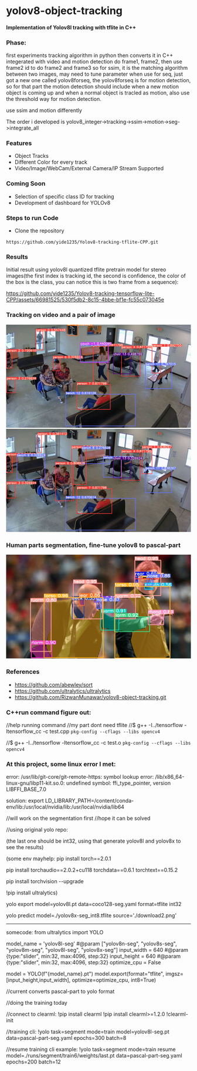 # yolov8-object-tracking
#### Implementation of Yolov8l tracking with tflite in C++


### Phase:
first experiments tracking algorithm in python
then converts it in C++
integerated with video and motion detection
do frame1, frame2, then use frame2 id to do frame2 and frame3
so for ssim, it is the matching algorithm between two images, may need to tune parameter when use
for seq, just got a new one called yolov8forseq, the yolov8forseq is for motion detection, so for that part
the motion detection should include when a new motion object is coming up and when a normal object is 
tracled as motion, also use the threshold way for motion detection.

use ssim and motion differently

The order i developed is yolov8_integer->tracking->ssim->motion->seg->integrate_all


### Features
- Object Tracks
- Different Color for every track
- Video/Image/WebCam/External Camera/IP Stream Supported

### Coming Soon
- Selection of specific class ID for tracking
- Development of dashboard for YOLOv8

### Steps to run Code

- Clone the repository
```
https://github.com/yide1235/Yolov8-tracking-tflite-CPP.git
```

### Results
Initial result using yolov8l quantized tflite pretrain model for stereo images(the first index is tracking id, the second is confidence, the color of the box is the class, you can notice this is two frame from a sequence):

https://github.com/yide1235/Yolov8-tracking-tensorflow-lite-CPP/assets/66981525/530f5db2-8c15-4bbe-bf1e-fc55c073045e
### Tracking on video and a pair of image
![](./assets/1.jpg)
![](./assets/2.jpg)

### Human parts segmentation, fine-tune yolov8 to pascal-part
![](./assets/3.jpg)





### References
- https://github.com/abewley/sort
- https://github.com/ultralytics/ultralytics
- https://github.com/RizwanMunawar/yolov8-object-tracking.git



### C++run command figure out:
//help running command
//my part dont need tflite
//$ g++ -I../tensorflow -ltensorflow_cc -c test.cpp `pkg-config --cflags --libs opencv4`


//$ g++ -I../tensorflow -ltensorflow_cc -c test.o `pkg-config --cflags --libs 
opencv4`



### At this project, some linux error I met: 
error: /usr/lib/git-core/git-remote-https: symbol lookup error: /lib/x86_64-linux-gnu/libp11-kit.so.0: undefined symbol: ffi_type_pointer, version LIBFFI_BASE_7.0

solution: 
export LD_LIBRARY_PATH=/content/conda-env/lib:/usr/local/nvidia/lib:/usr/local/nvidia/lib64

//will work on the segmentation first
//hope it can be solved

//using original yolo repo:

(the last one should be int32, using that generate yolov8l and yolov8x to see the results)

(some env mayhelp: pip install torch==2.0.1

pip install torchaudio==2.0.2+cu118 torchdata==0.6.1 torchtext==0.15.2

pip install torchvision --upgrade

!pip install ultralytics)

yolo export model=yolov8l.pt data=coco128-seg.yaml format=tflite int32

yolo predict model=./yolov8x-seg_int8.tflite source='./download2.png'

-------

somecode: from ultralytics import YOLO

model_name = 'yolov8l-seg' #@param ["yolov8n-seg", "yolov8s-seg", "yolov8m-seg", "yolov8l-seg", "yolov8x-seg"]
input_width = 640 #@param {type:"slider", min:32, max:4096, step:32}
input_height = 640 #@param {type:"slider", min:32, max:4096, step:32}
optimize_cpu = False

model = YOLO(f"{model_name}.pt") 
model.export(format="tflite", imgsz=[input_height,input_width], optimize=optimize_cpu, int8=True)

//current converts pascal-part to yolo format

//doing the training today

//connect to clearml: !pip install clearml
!pip install clearml>=1.2.0
!clearml-init


//training cli: !yolo task=segment mode=train model=yolov8l-seg.pt data=pascal-part-seg.yaml epochs=300 batch=8

//resume training cli example: !yolo task=segment mode=train resume model=./runs/segment/train6/weights/last.pt data=pascal-part-seg.yaml epochs=200 batch=12 




